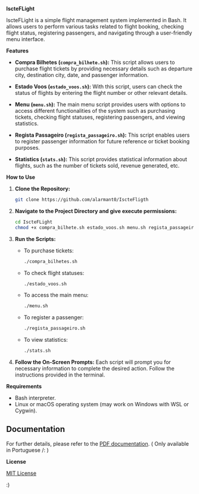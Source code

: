 **IscteFLight**

IscteFLight is a simple flight management system implemented in Bash. It allows users to perform various tasks related to flight booking, checking flight status, registering passengers, and navigating through a user-friendly menu interface.

**Features**

- **Compra Bilhetes (`compra_bilhete.sh`):** This script allows users to purchase flight tickets by providing necessary details such as departure city, destination city, date, and passenger information.

- **Estado Voos (`estado_voos.sh`):** With this script, users can check the status of flights by entering the flight number or other relevant details.

- **Menu (`menu.sh`):** The main menu script provides users with options to access different functionalities of the system such as purchasing tickets, checking flight statuses, registering passengers, and viewing statistics.

- **Regista Passageiro (`regista_passageiro.sh`):** This script enables users to register passenger information for future reference or ticket booking purposes.

- **Statistics (`stats.sh`):** This script provides statistical information about flights, such as the number of tickets sold, revenue generated, etc.

**How to Use**

1. **Clone the Repository:**
   ```bash
   git clone https://github.com/alarmant0/IscteFligth
   ```

2. **Navigate to the Project Directory and give execute permissions:**
   ```bash
   cd IscteFLight
   chmod +x compra_bilhete.sh estado_voos.sh menu.sh regista_passageiro.sh stats.sh
   ```

3. **Run the Scripts:**
   - To purchase tickets:
     ```bash
     ./compra_bilhetes.sh
     ```
   - To check flight statuses:
     ```bash
     ./estado_voos.sh
     ```
   - To access the main menu:
     ```bash
     ./menu.sh
     ```
   - To register a passenger:
     ```bash
     ./regista_passageiro.sh
     ```
   - To view statistics:
     ```bash
     ./stats.sh
     ```

4. **Follow the On-Screen Prompts:**
   Each script will prompt you for necessary information to complete the desired action. Follow the instructions provided in the terminal.

**Requirements**

- Bash interpreter.
- Linux or macOS operating system (may work on Windows with WSL or Cygwin).

## Documentation

For further details, please refer to the [PDF documentation](https://github.com/alarmant0/IscteFligth-1/blob/main/so-2023-practical-assignment-part-1-v2.pdf). ( Only available in Portuguese /: )

**License**

[MIT License](LICENSE)

:)
